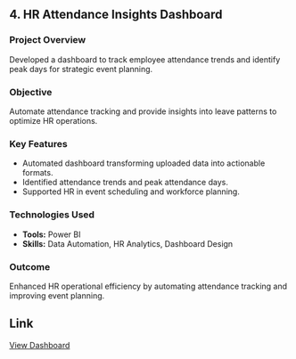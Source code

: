 ## 4. HR Attendance Insights Dashboard

### Project Overview
Developed a dashboard to track employee attendance trends and identify peak days for strategic event planning.

### Objective
Automate attendance tracking and provide insights into leave patterns to optimize HR operations.

### Key Features
- Automated dashboard transforming uploaded data into actionable formats.
- Identified attendance trends and peak attendance days.
- Supported HR in event scheduling and workforce planning.

### Technologies Used
- **Tools:** Power BI
- **Skills:** Data Automation, HR Analytics, Dashboard Design

### Outcome
Enhanced HR operational efficiency by automating attendance tracking and improving event planning.

## Link
[View Dashboard](https://project.novypro.com/KmaPey)
